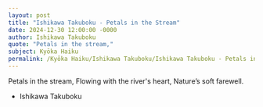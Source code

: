 ```yaml
---
layout: post
title: "Ishikawa Takuboku - Petals in the Stream"
date: 2024-12-30 12:00:00 -0000
author: Ishikawa Takuboku
quote: "Petals in the stream,"
subject: Kyōka Haiku
permalink: /Kyōka Haiku/Ishikawa Takuboku/Ishikawa Takuboku - Petals in the Stream
---
```


Petals in the stream,
Flowing with the river's heart,
Nature’s soft farewell.

- Ishikawa Takuboku
